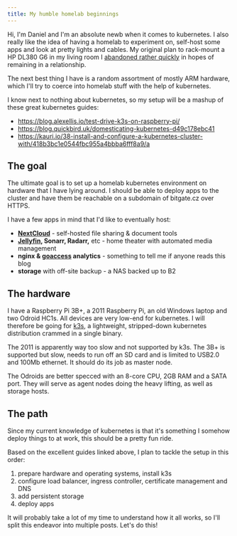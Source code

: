 ```yaml
---
title: My humble homelab beginnings
---
```

Hi, I'm Daniel and I'm an absolute newb when it comes to kubernetes.
I also really like the idea of having a homelab to experiment on, self-host some apps and look at pretty lights and cables.
My original plan to rack-mount a HP DL380 G6 in my living room I [abandoned rather quickly](https://youtu.be/eBTPKBm4vA4?t=36) in hopes of remaining in a relationship.

The next best thing I have is a random assortment of mostly ARM hardware, which I'll try to coerce into homelab stuff with the help of kubernetes.

I know next to nothing about kubernetes, so my setup will be a mashup of these great kubernetes guides:

- https://blog.alexellis.io/test-drive-k3s-on-raspberry-pi/
- https://blog.quickbird.uk/domesticating-kubernetes-d49c178ebc41
- https://kauri.io/38-install-and-configure-a-kubernetes-cluster-with/418b3bc1e0544fbc955a4bbba6fff8a9/a

## The goal

The ultimate goal is to set up a homelab kubernetes environment on hardware that I have lying around.
I should be able to deploy apps to the cluster and have them be reachable on a subdomain of bitgate.cz over HTTPS.

I have a few apps in mind that I'd like to eventually host:

- **[NextCloud](https://nextcloud.com/)** - self-hosted file sharing & document tools
- **[Jellyfin](https://jellyfin.org/), Sonarr, Radarr,** etc - home theater with automated media management
- **nginx & [goaccess](https://goaccess.io/) analytics** - something to tell me if anyone reads this blog
- **storage** with off-site backup - a NAS backed up to B2

## The hardware

I have a Raspberry Pi 3B+, a 2011 Raspberry Pi, an old Windows laptop and two Odroid HC1s.
All devices are very low-end for kubernetes.
I will therefore be going for [k3s](https://k3s.io/), a lightweight, stripped-down kubernetes distribution crammed in a single binary.

The 2011 is apparently way too slow and not supported by k3s.
The 3B+ is supported but slow, needs to run off an SD card and is limited to USB2.0 and 100Mb ethernet.
It should do its job as master node.

The Odroids are better specced with an 8-core CPU, 2GB RAM and a SATA port.
They will serve as agent nodes doing the heavy lifting, as well as storage hosts.

## The path

Since my current knowledge of kubernetes is that it's something I somehow deploy things to at work, this should be a pretty fun ride.

Based on the excellent guides linked above, I plan to tackle the setup in this order:

1. prepare hardware and operating systems, install k3s
2. configure load balancer, ingress controller, certificate management and DNS
3. add persistent storage
4. deploy apps

It will probably take a lot of my time to understand how it all works, so I'll split this endeavor into multiple posts.
Let's do this!
